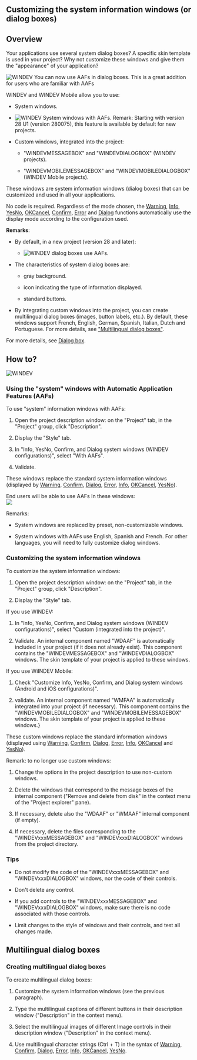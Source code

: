 


## Customizing the system information windows (or dialog boxes)
			



<a name="NOTE1"></a>
<a name="NOTE1_1"></a>


## Overview
<a name="overview_ELTTEXTE000390"></a>
Your applications use several system dialog boxes? A specific skin template is used in your project? Why not customize these windows and give them the "appearance" of your application?

![WINDEV](https://doc.pcsoft.fr/ext/images/us/WD.png) You can now use AAFs in dialog boxes. This is a great addition for users who are familiar with AAFs 

WINDEV and WINDEV Mobile allow you to use:

- System windows. 

- ![WINDEV](https://doc.pcsoft.fr/ext/images/us/WD.png) System windows with AAFs. 
	Remark: Starting with version 28 U1 (version 280075), this feature is available by default for new projects.

- Custom windows, integrated into the project: 

	- "WINDEVMESSAGEBOX" and "WINDEVDIALOGBOX" (WINDEV projects). 

	- "WINDEVMOBILEMESSAGEBOX" and "WINDEVMOBILEDIALOGBOX" (WINDEV Mobile projects). 


 These windows are system information windows (dialog boxes) that can be customized and used in all your applications.




No code is required. Regardless of the mode chosen, the [Warning](../WDLang1/3021009.md), [Info](../WDLang1/3021011.md), [YesNo](../WDLang1/3021005.md), [OKCancel](../WDLang1/3021004.md), [Confirm](../WDLang1/3021007.md), [Error](../WDLang1/3021013.md) and [Dialog](../WDLang1/3021015.md) functions automatically use the display mode according to the configuration used.

**Remarks**: 

- By default, in a new project (version 28 and later): 

	- ![WINDEV](https://doc.pcsoft.fr/ext/images/us/WD.png) dialog boxes use AAFs.




- The characteristics of system dialog boxes are: 

	- gray background.

	- icon indicating the type of information displayed.

	- standard buttons.




- By integrating custom windows into the project, you can create multilingual dialog boxes (images, button labels, etc.). By default, these windows support French, English, German, Spanish, Italian, Dutch and Portuguese. For more details, see ["Multilingual dialog boxes"](#NOTE3_1).




For more details, see [Dialog box](../WDLang1/3021012.md).

<a name="NOTE2"></a>
<a name="NOTE2_1"></a>


## How to?
<a name="how_ELTTEXTE000414"></a>
![WINDEV](https://doc.pcsoft.fr/ext/images/us/WD.png) 

### Using the "system" windows with Automatic Application Features (AAFs)
<a name="using_the_system_windows_with_automatic_application_features_aafs_ELTPARAGRAPHE000099"></a>

To use "system" information windows with AAFs:

1. Open the project description window: on the "Project" tab, in the "Project" group, click "Description".

2. Display the "Style" tab. 

3. In "Info, YesNo, Confirm, and Dialog system windows (WINDEV configurations)", select "With AAFs". 

4. Validate. 




These windows replace the standard system information windows (displayed by [Warning](../WDLang1/3021009.md), [Confirm](../WDLang1/3021007.md), [Dialog](../WDLang1/3021015.md), [Error](../WDLang1/3021013.md), [Info](../WDLang1/3021011.md), [OKCancel](../WDLang1/3021004.md), [YesNo](../WDLang1/3021005.md)).

End users will be able to use AAFs In these windows: <br>![](https://doc.pcsoft.fr/en-US/images/image.awp?langid=3&name=fonctions_dialogue%20-%20HC%20N%B0010.gif)


Remarks: 

- System windows are replaced by preset, non-customizable windows. 

- System windows with AAFs use English, Spanish and French. For other languages, you will need to fully customize dialog windows. 







### Customizing the system information windows
<a name="customizing_the_system_information_windows_ELTPARAGRAPHE000161"></a>

To customize the system information windows:

1. Open the project description window: on the "Project" tab, in the "Project" group, click "Description".

2. Display the "Style" tab.




If you use WINDEV:  

1. In "Info, YesNo, Confirm, and Dialog system windows (WINDEV configurations)", select "Custom (integrated into the project)". 

2. Validate. An internal component named "WDAAF" is automatically included in your project (if it does not already exist). This component contains the "WINDEVMESSAGEBOX" and "WINDEVDIALOGBOX" windows. The skin template of your project is applied to these windows.




If you use WiINDEV Mobile:  

1. Check "Customize Info, YesNo, Confirm, and Dialog system windows (Android and iOS configurations)". 

2. validate. An internal component named "WMFAA" is automatically integrated into your project (if necessary). This component contains the "WINDEVMOBILEDIALOGBOX" and "WINDEVMOBILEMESSAGEBOX" windows. The skin template of your project is applied to these windows.}




These custom windows replace the standard information windows (displayed using [Warning](../WDLang1/3021009.md), [Confirm](../WDLang1/3021007.md), [Dialog](../WDLang1/3021015.md), [Error](../WDLang1/3021013.md), [Info](../WDLang1/3021011.md), [OKCancel](../WDLang1/3021004.md) and [YesNo](../WDLang1/3021005.md)).

Remark: to no longer use custom windows: 

1. Change the options in the project description to use non-custom windows. 

2. Delete the windows that correspond to the message boxes of the internal component ("Remove and delete from disk" in the context menu of the "Project explorer" pane). 

3. If necessary, delete also the "WDAAF" or "WMAAF" internal component (if empty). 

4. If necessary, delete the files corresponding to the "WINDEVxxxMESSAGEBOX" and "WINDEVxxxDIALOGBOX" windows from the project directory.



<a name="NOTE2_3"></a>


### Tips
<a name="tips_ELTPARAGRAPHE000303"></a>

- Do not modify the code of the "WINDEVxxxMESSAGEBOX" and "WINDEVxxxDIALOGBOX" windows, nor the code of their controls.

- Don't delete any control.

- If you add controls to the "WINDEVxxxMESSAGEBOX" and "WINDEVxxxDIALOGBOX" windows, make sure there is no code associated with those controls.

- Limit changes to the style of windows and their controls, and test all changes made.




<a name="NOTE3"></a>
<a name="NOTE3_1"></a>


## Multilingual dialog boxes
<a name="multilingual_dialog_boxes_ELTTEXTE000450"></a>


### Creating multilingual dialog boxes
<a name="creating_multilingual_dialog_boxes_ELTPARAGRAPHE000315"></a>

To create multilingual dialog boxes:

1. Customize the system information windows (see the previous paragraph).

2. Type the multilingual captions of different buttons in their description window ("Description" in the context menu).

3. Select the multilingual images of different Image controls in their description window ("Description" in the context menu).

4. Use multilingual character strings (Ctrl + T) in the syntax of [Warning](../WDLang1/3021009.md), [Confirm](../WDLang1/3021007.md), [Dialog](../WDLang1/3021015.md), [Error](../WDLang1/3021013.md), [Info](../WDLang1/3021011.md), [OKCancel](../WDLang1/3021004.md), [YesNo](../WDLang1/3021005.md).





